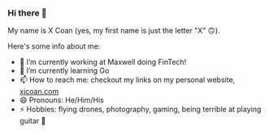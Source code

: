 ### Hi there 👋

My name is X Coan (yes, my first name is just the letter "X" 🙃).

Here's some info about me:

- 🔭 I’m currently working at Maxwell doing FinTech!
- 🌱 I’m currently learning Go
- 📫 How to reach me: checkout my links on my personal website, [xjcoan.com](http://xjcoan.com)
- 😄 Pronouns: He/Him/His
- ⚡ Hobbies: flying drones, photography, gaming, being terrible at playing guitar 🎸
